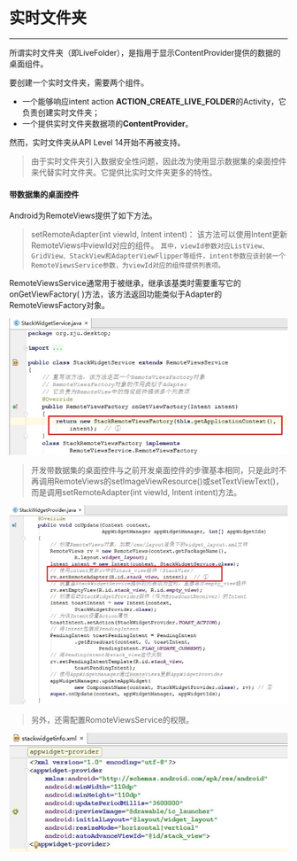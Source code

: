 ﻿# 实时文件夹 
--- 

所谓实时文件夹（即LiveFolder），是指用于显示ContentProvider提供的数据的桌面组件。


要创建一个实时文件夹，需要两个组件。
- 一个能够响应intent action **ACTION_CREATE_LIVE_FOLDER**的Activity，它负责创建实时文件夹；
- 一个提供实时文件夹数据项的**ContentProvider**。


然而，实时文件夹从API Level 14开始不再被支持。
> 由于实时文件夹引入数据安全性问题，因此改为使用显示数据集的桌面控件来代替实时文件夹。它提供比实时文件夹更多的特性。


#### 带数据集的桌面控件
Android为RemoteViews提供了如下方法。
>setRemoteAdapter(int viewId, Intent intent)：
>该方法可以使用Intent更新RemoteViews中viewId对应的组件。
`其中，viewId参数对应ListView、GridView、StackView和AdapterViewFlipper等组件，intent参数应该封装一个RemoteViewsService参数，为viewId对应的组件提供列表项。`


RemoteViewsService通常用于被继承，继承该基类时需要重写它的onGetViewFactory( )方法，该方法返回功能类似于Adapter的RemoteViewsFactory对象。

![](04.png)
 > 开发带数据集的桌面控件与之前开发桌面控件的步骤基本相同，只是此时不再调用RemoteViews的setImageViewResource()或setTextViewText()，而是调用setRemoteAdapter(int viewId, Intent intent)方法。
 
 ![](05.png)
> 另外，还需配置RomoteViewsService的权限。

![](06.png)


